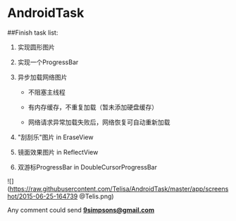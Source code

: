 # AndroidTask
##Finish task list:

1. 实现圆形图片

2. 实现一个ProgressBar

3. 异步加载网络图片

	- 不阻塞主线程

	- 有内存缓存，不重复加载（暂未添加硬盘缓存）

	- 网络请求异常加载失败后，网络恢复可自动重新加载

4. "刮刮乐"图片 in EraseView

5. 镜面效果图片 in ReflectView

6. 双游标ProgressBar in DoubleCursorProgressBar

![](https://raw.githubusercontent.com/Telisa/AndroidTask/master/app/screenshot/2015-06-25-164739
@Telis.png)

Any comment could send **<9simpsons@gmail.com>**